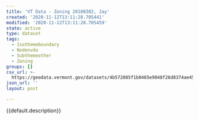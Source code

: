 ```yaml
---
title: 'VT Data - Zoning 20100302, Jay'
created: '2020-11-12T13:11:28.705441'
modified: '2020-11-12T13:11:28.705459'
state: active
type: dataset
tags:
  - Isothemeboundary
  - Nodenvda
  - Subthemeother
  - Zoning
groups: []
csv_url: >-
  https://geodata.vermont.gov/datasets/4b572085f1b0465e9048f26d8374ae45_0.csv?outSR=%7B%22latestWkid%22%3A3857%2C%22wkid%22%3A102100%7D
json_url: ''
layout: post

---
```

{{default.description}}

